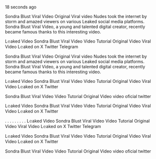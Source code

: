 18 seconds ago

Sondra Blust Viral Video Original Viral video Nudes took the internet by storm and amazed viewers on various Leaked social media platforms. Sondra Blust Viral Video, a young and talented digital creator, recently became famous thanks to this interesting video.

L𝚎aked Video Sondra Blust Viral Video Video Tutorial Original Video Viral Video L𝚎aked on X Twitter Telegram

Sondra Blust Viral Video Original Viral video Nudes took the internet by storm and amazed viewers on various Leaked social media platforms. Sondra Blust Viral Video, a young and talented digital creator, recently became famous thanks to this interesting video.

L𝚎aked Video Sondra Blust Viral Video Video Tutorial Original Video Viral Video L𝚎aked on X Twitter

Sondra Blust Viral Video Video Tutorial Original Video video oficial twitter

L𝚎aked Video Sondra Blust Viral Video Video Tutorial Original Video Viral Video L𝚎aked on X Twitter

. . . . . . . . . L𝚎aked Video Sondra Blust Viral Video Video Tutorial Original Video Viral Video L𝚎aked on X Twitter Telegram

L𝚎aked Video Sondra Blust Viral Video Video Tutorial Original Video Viral Video L𝚎aked on X Twitter

Sondra Blust Viral Video Video Tutorial Original Video video oficial twitter
